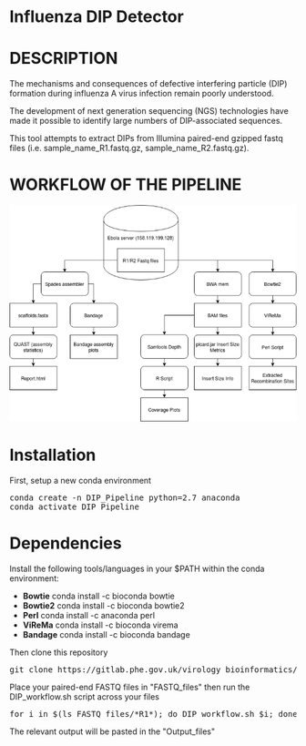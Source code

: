 # Influenza DIP Detector

# DESCRIPTION

The mechanisms and consequences of defective interfering particle (DIP) formation during influenza A virus infection remain poorly understood.

The development of next generation sequencing (NGS) technologies have made it possible to identify large numbers of DIP-associated sequences.

This tool attempts to extract DIPs from Illumina paired-end gzipped fastq files (i.e. sample_name_R1.fastq.gz, sample_name_R2.fastq.gz).

# WORKFLOW OF THE PIPELINE

![Alt text](DIP_Workflow.png?raw=true "Workflow")

# Installation

First, setup a new conda environment

<pre>
conda create -n DIP_Pipeline python=2.7 anaconda
conda activate DIP_Pipeline
</pre>

# Dependencies 

Install the following tools/languages in your $PATH within the conda environment:

- <b>Bowtie</b>      conda install -c bioconda bowtie
- <b>Bowtie2</b>     conda install -c bioconda bowtie2
- <b>Perl</b>        conda install -c anaconda perl
- <b>ViReMa</b>      conda install -c bioconda virema
- <b>Bandage</b>     conda install -c bioconda bandage

Then clone this repository

<pre>
git clone https://gitlab.phe.gov.uk/virology_bioinformatics/viruses/influenza/elective_project_DIP_InfluenzaA_H3N2
</pre>

Place your paired-end FASTQ files in "FASTQ_files" then run the DIP_workflow.sh script across your files

<pre>
for i in $(ls FASTQ_files/*R1*); do DIP_workflow.sh $i; done
</pre>

The relevant output will be pasted in the "Output_files"

